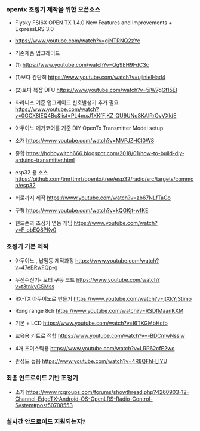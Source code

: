 
### opentx  조정기 제작을 위한 오픈소스

- Flysky FSI6X OPEN TX 1.4.0 New Features and Improvements + ExpressLRS 3.0
- https://www.youtube.com/watch?v=giNTRNQ2zYc

- 기존제품 업그레이드 
-   (1)                https://www.youtube.com/watch?v=Qg9EH9FdC3c
-    (1)보다 간단히  https://www.youtube.com/watch?v=ujlnielHad4
- (2)보다 복잡 DFU  https://www.youtube.com/watch?v=5jW7gGt15EI
- 타라니스 기준 업그레이드 신호발생기 추가 필요    https://www.youtube.com/watch?v=0GCX8lEQ4Bc&list=PL4mxJ1XKfFjKZ_QU9UNoSKAlRrOvVXldE


- 아두이노 메가코어를 기준 DIY OpenTx Transmitter Model setup
- 소개 https://www.youtube.com/watch?v=MVPJZHCI0W8
- 종합  https://hobbywitch666.blogspot.com/2018/01/how-to-build-diy-arduino-transmitter.html



- esp32 용 소스 https://github.com/tmrttmrt/opentx/tree/esp32/radio/src/targets/common/esp32

- 회로까지 제작 https://www.youtube.com/watch?v=zb67NLfTaGo

- 구형 https://www.youtube.com/watch?v=kQGKjt-wfKE

-  핸드폰과 조정기 연동 게임 https://www.youtube.com/watch?v=F_obEQ8PKy0



### 조정기 기본 제작

- 아두이노 , 납땜등 제작과정 https://www.youtube.com/watch?v=47eBRwFQp-g

- 무선수신기- 모터 구동 코드 https://www.youtube.com/watch?v=t3tnkyGSMss

- RX-TX 아두이노로 만들기 https://www.youtube.com/watch?v=jtXkYjStimo

- Rong range 8ch https://www.youtube.com/watch?v=RSDfMaanKXM

- 기본 + LCD https://www.youtube.com/watch?v=I6TKGMbHcfo

- 교육용 키트로 적합 https://www.youtube.com/watch?v=-BDCmwNssiw

- 4개 조이스틱용 https://www.youtube.com/watch?v=LRP62cfE2wo

-  완성도 높음 https://www.youtube.com/watch?v=4R8QFhH_IYU



### 최종 안드로이드 기반 조정기
 - 소개  https://www.rcgroups.com/forums/showthread.php?4260903-12-Channel-EdgeTX-Android-OS-OpenLRS-Radio-Control-System#post50708553

 
 
 
 ### 실시간 안드로이드 지원되는지?
 
 
 
 

